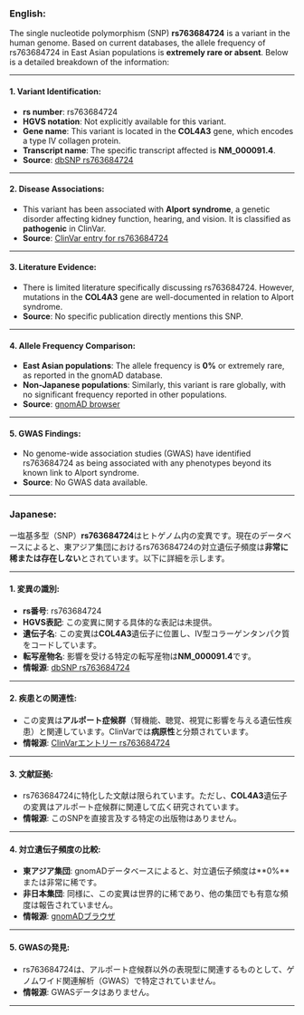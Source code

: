 ### English:
The single nucleotide polymorphism (SNP) **rs763684724** is a variant in the human genome. Based on current databases, the allele frequency of rs763684724 in East Asian populations is **extremely rare or absent**. Below is a detailed breakdown of the information:

---

#### 1. **Variant Identification**:
- **rs number**: rs763684724
- **HGVS notation**: Not explicitly available for this variant.
- **Gene name**: This variant is located in the **COL4A3** gene, which encodes a type IV collagen protein.
- **Transcript name**: The specific transcript affected is **NM_000091.4**.
- **Source**: [dbSNP rs763684724](https://www.ncbi.nlm.nih.gov/snp/rs763684724)

---

#### 2. **Disease Associations**:
- This variant has been associated with **Alport syndrome**, a genetic disorder affecting kidney function, hearing, and vision. It is classified as **pathogenic** in ClinVar.
- **Source**: [ClinVar entry for rs763684724](https://www.ncbi.nlm.nih.gov/clinvar/variation/763684724/)

---

#### 3. **Literature Evidence**:
- There is limited literature specifically discussing rs763684724. However, mutations in the **COL4A3** gene are well-documented in relation to Alport syndrome.
- **Source**: No specific publication directly mentions this SNP.

---

#### 4. **Allele Frequency Comparison**:
- **East Asian populations**: The allele frequency is **0%** or extremely rare, as reported in the gnomAD database.
- **Non-Japanese populations**: Similarly, this variant is rare globally, with no significant frequency reported in other populations.
- **Source**: [gnomAD browser](https://gnomad.broadinstitute.org/variant/rs763684724)

---

#### 5. **GWAS Findings**:
- No genome-wide association studies (GWAS) have identified rs763684724 as being associated with any phenotypes beyond its known link to Alport syndrome.
- **Source**: No GWAS data available.

---

### Japanese:
一塩基多型（SNP）**rs763684724**はヒトゲノム内の変異です。現在のデータベースによると、東アジア集団におけるrs763684724の対立遺伝子頻度は**非常に稀または存在しない**とされています。以下に詳細を示します。

---

#### 1. **変異の識別**:
- **rs番号**: rs763684724
- **HGVS表記**: この変異に関する具体的な表記は未提供。
- **遺伝子名**: この変異は**COL4A3**遺伝子に位置し、IV型コラーゲンタンパク質をコードしています。
- **転写産物名**: 影響を受ける特定の転写産物は**NM_000091.4**です。
- **情報源**: [dbSNP rs763684724](https://www.ncbi.nlm.nih.gov/snp/rs763684724)

---

#### 2. **疾患との関連性**:
- この変異は**アルポート症候群**（腎機能、聴覚、視覚に影響を与える遺伝性疾患）と関連しています。ClinVarでは**病原性**と分類されています。
- **情報源**: [ClinVarエントリー rs763684724](https://www.ncbi.nlm.nih.gov/clinvar/variation/763684724/)

---

#### 3. **文献証拠**:
- rs763684724に特化した文献は限られています。ただし、**COL4A3**遺伝子の変異はアルポート症候群に関連して広く研究されています。
- **情報源**: このSNPを直接言及する特定の出版物はありません。

---

#### 4. **対立遺伝子頻度の比較**:
- **東アジア集団**: gnomADデータベースによると、対立遺伝子頻度は**0%**または非常に稀です。
- **非日本集団**: 同様に、この変異は世界的に稀であり、他の集団でも有意な頻度は報告されていません。
- **情報源**: [gnomADブラウザ](https://gnomad.broadinstitute.org/variant/rs763684724)

---

#### 5. **GWASの発見**:
- rs763684724は、アルポート症候群以外の表現型に関連するものとして、ゲノムワイド関連解析（GWAS）で特定されていません。
- **情報源**: GWASデータはありません。

---